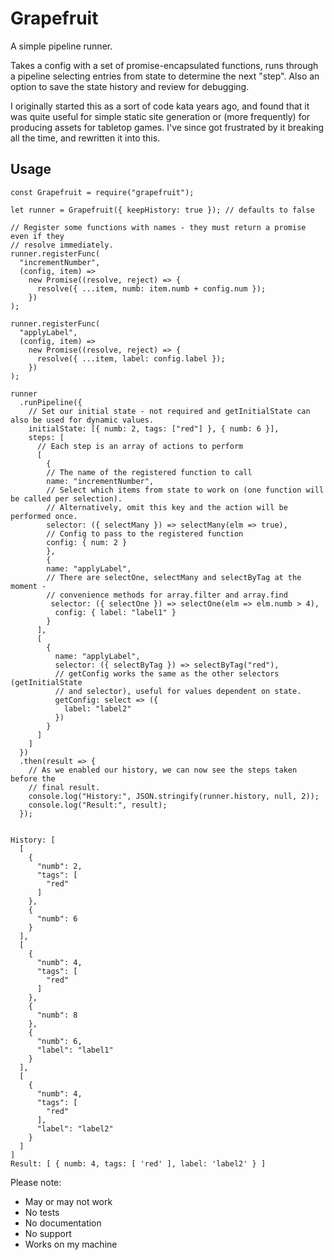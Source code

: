 # Grapefruit
A simple pipeline runner.

Takes a config with a set of promise-encapsulated functions, runs through a
pipeline selecting entries from state to determine the next "step". Also an option
to save the state history and review for debugging. 

I originally started this as a sort of code kata years ago, and found that it
was quite useful for simple static site generation or (more frequently) for
producing assets for tabletop games. I've since got frustrated by it breaking
all the time, and rewritten it into this.

## Usage
```
const Grapefruit = require("grapefruit");

let runner = Grapefruit({ keepHistory: true }); // defaults to false

// Register some functions with names - they must return a promise even if they
// resolve immediately.
runner.registerFunc(
  "incrementNumber",
  (config, item) =>
    new Promise((resolve, reject) => {
      resolve({ ...item, numb: item.numb + config.num });
    })
);

runner.registerFunc(
  "applyLabel",
  (config, item) =>
    new Promise((resolve, reject) => {
      resolve({ ...item, label: config.label });
    })
);

runner
  .runPipeline({
    // Set our initial state - not required and getInitialState can also be used for dynamic values. 
    initialState: [{ numb: 2, tags: ["red"] }, { numb: 6 }],
    steps: [
      // Each step is an array of actions to perform
      [
        {
        // The name of the registered function to call
        name: "incrementNumber",
        // Select which items from state to work on (one function will be called per selection).
        // Alternatively, omit this key and the action will be performed once.
        selector: ({ selectMany }) => selectMany(elm => true),
        // Config to pass to the registered function
        config: { num: 2 } 
        },
        {
        name: "applyLabel",
        // There are selectOne, selectMany and selectByTag at the moment -
        // convenience methods for array.filter and array.find
         selector: ({ selectOne }) => selectOne(elm => elm.numb > 4),
          config: { label: "label1" }
        }
      ],
      [
        {
          name: "applyLabel",
          selector: ({ selectByTag }) => selectByTag("red"),
          // getConfig works the same as the other selectors (getInitialState
          // and selector), useful for values dependent on state.
          getConfig: select => ({
            label: "label2"
          })
        }
      ]
    ]
  })
  .then(result => {
    // As we enabled our history, we can now see the steps taken before the
    // final result.
    console.log("History:", JSON.stringify(runner.history, null, 2));
    console.log("Result:", result);
  });

    
History: [
  [
    {
      "numb": 2,
      "tags": [
        "red"
      ]
    },
    {
      "numb": 6
    }
  ],
  [
    {
      "numb": 4,
      "tags": [
        "red"
      ]
    },
    {
      "numb": 8
    },
    {
      "numb": 6,
      "label": "label1"
    }
  ],
  [
    {
      "numb": 4,
      "tags": [
        "red"
      ],
      "label": "label2"
    }
  ]
]
Result: [ { numb: 4, tags: [ 'red' ], label: 'label2' } ]

```


Please note:
* May or may not work
* No tests
* No documentation
* No support
* Works on my machine
